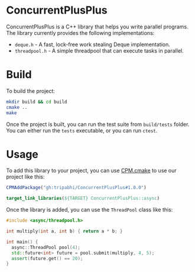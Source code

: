 # ConcurrentPlusPlus
ConcurrentPlusPlus is a C++ library that helps you write parallel programs. The library currently provides the following implementations:
- `deque.h` - A fast, lock-free work stealing Deque implementation.
- `threadpool.h` - A simple threadpool that can execute tasks in parallel.

# Build
To build the project:
``` bash
mkdir build && cd build
cmake ..
make
```
Once the project is built, you can run the test suite from `build/tests` folder.
You can either run the `tests` executable, or you can run `ctest`.

# Usage
To add this library to your project, you can use [CPM.cmake](https://github.com/cpm-cmake/CPM.cmake) to use our project like this:

``` cmake
CPMAddPackage("gh:tripabhi/ConcurrentPlusPlus#1.0.0")

target_link_libraries(${TARGET} ConcurrentPlusPlus::async)
```

Once the library is added, you can use the `ThreadPool` class like this:
``` cpp
#include <async/threadpool.h>

int multiply(int a, int b) { return a * b; }

int main() {
  async::ThreadPool pool(4);
  std::future<int> future = pool.submit(multiply, 4, 5);
  assert(future.get() == 20);
}
```



